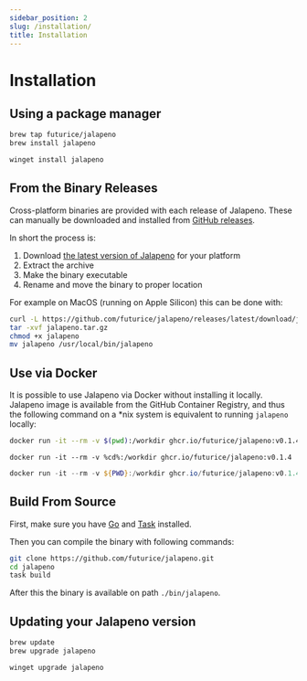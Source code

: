 ```yaml
---
sidebar_position: 2
slug: /installation/
title: Installation
---
```


# Installation

## Using a package manager

```bash tab={"label":"Homebrew"}
brew tap futurice/jalapeno
brew install jalapeno
```

```powershell tab={"label":"Winget"}
winget install jalapeno
```

## From the Binary Releases

Cross-platform binaries are provided with each release of Jalapeno. These can manually be
downloaded and installed from [GitHub releases](https://github.com/futurice/jalapeno/releases/).

In short the process is:

1. Download [the latest version of Jalapeno](https://github.com/futurice/jalapeno/releases/latest)
for your platform
2. Extract the archive
3. Make the binary executable
3. Rename and move the binary to proper location

For example on MacOS (running on Apple Silicon) this can be done with:

```bash
curl -L https://github.com/futurice/jalapeno/releases/latest/download/jalapeno-darwin-arm64.tar.gz -o jalapeno.tar.gz
tar -xvf jalapeno.tar.gz
chmod +x jalapeno
mv jalapeno /usr/local/bin/jalapeno
```

## Use via Docker

It is possible to use Jalapeno via Docker without installing it locally. Jalapeno image is available
from the GitHub Container Registry, and thus the following command on a *nix system is equivalent
to running `jalapeno` locally:

```bash tab={"label":"MacOS and Linux"}
docker run -it --rm -v $(pwd):/workdir ghcr.io/futurice/jalapeno:v0.1.4
```

```batch tab={"label":"Windows Command Line"}
docker run -it --rm -v %cd%:/workdir ghcr.io/futurice/jalapeno:v0.1.4
```

```powershell tab={"label":"PowerShell"}
docker run -it --rm -v ${PWD}:/workdir ghcr.io/futurice/jalapeno:v0.1.4
```

## Build From Source

First, make sure you have [Go](https://go.dev/doc/install) and
[Task](https://taskfile.dev/installation) installed.

Then you can compile the binary with following commands:

```bash
git clone https://github.com/futurice/jalapeno.git
cd jalapeno
task build
```

After this the binary is available on path `./bin/jalapeno`.

## Updating your Jalapeno version

```bash tab={"label":"Homebrew"}
brew update
brew upgrade jalapeno
```

```powershell tab={"label":"Winget"}
winget upgrade jalapeno
```